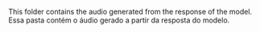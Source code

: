 This folder contains the audio generated from the response of the model.<br>
Essa pasta contém o áudio gerado a partir da resposta do modelo.
